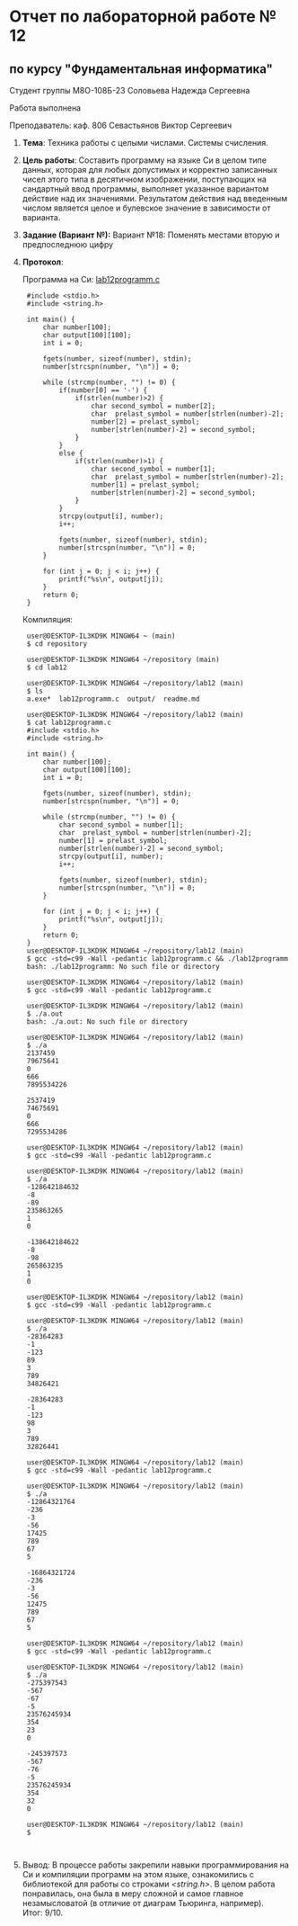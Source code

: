 # Отчет по лабораторной работе № 12
## по курсу "Фундаментальная информатика"

Студент группы М8О-108Б-23 Соловьева Надежда Сергеевна

Работа выполнена 

Преподаватель: каф. 806 Севастьянов Виктор Сергеевич

1. **Тема**: Техника работы с целыми числами. Системы счисления.  
2. **Цель работы**: Составить программу на языке Си в целом типе данных, которая для любых допустимых и корректно записанных чисел этого типа в десятичном изображении, поступающих на сандартный ввод программы, выполняет указанное вариантом действие над их значениями. Результатом действия над введенным числом является целое и булевское значение в зависимости от варианта.  
3. **Задание (Вариант №):** Вариант №18: Поменять местами вторую и предпоследнюю цифру   
4. **Протокол**:  

    Программа на Си: [lab12programm.c](/lab12programm.c)  
   ```
    #include <stdio.h>
    #include <string.h>
    
    int main() {
        char number[100];
        char output[100][100];
        int i = 0;
    
        fgets(number, sizeof(number), stdin);
        number[strcspn(number, "\n")] = 0;
    
        while (strcmp(number, "") != 0) {
            if(number[0] == '-') {
                if(strlen(number)>2) {
                    char second_symbol = number[2];
                    char  prelast_symbol = number[strlen(number)-2];
                    number[2] = prelast_symbol;
                    number[strlen(number)-2] = second_symbol;
                }
            }
            else {
                if(strlen(number)>1) {
                    char second_symbol = number[1];
                    char  prelast_symbol = number[strlen(number)-2];
                    number[1] = prelast_symbol;
                    number[strlen(number)-2] = second_symbol;
                }
            }
            strcpy(output[i], number);
            i++;
            
            fgets(number, sizeof(number), stdin);
            number[strcspn(number, "\n")] = 0;
        }
    
        for (int j = 0; j < i; j++) {
            printf("%s\n", output[j]);
        }
        return 0;
    }
   ```

    Компиляция:  
   ```
    user@DESKTOP-IL3KD9K MINGW64 ~ (main)
    $ cd repository
    
    user@DESKTOP-IL3KD9K MINGW64 ~/repository (main)
    $ cd lab12
    
    user@DESKTOP-IL3KD9K MINGW64 ~/repository/lab12 (main)
    $ ls
    a.exe*  lab12programm.c  output/  readme.md
    
    user@DESKTOP-IL3KD9K MINGW64 ~/repository/lab12 (main)
    $ cat lab12programm.c
    #include <stdio.h>
    #include <string.h>
    
    int main() {
        char number[100];
        char output[100][100];
        int i = 0;
    
        fgets(number, sizeof(number), stdin);
        number[strcspn(number, "\n")] = 0;
    
        while (strcmp(number, "") != 0) {
            char second_symbol = number[1];
            char  prelast_symbol = number[strlen(number)-2];
            number[1] = prelast_symbol;
            number[strlen(number)-2] = second_symbol;
            strcpy(output[i], number);
            i++;
    
            fgets(number, sizeof(number), stdin);
            number[strcspn(number, "\n")] = 0;
        }
    
        for (int j = 0; j < i; j++) {
            printf("%s\n", output[j]);
        }
        return 0;
    }
    user@DESKTOP-IL3KD9K MINGW64 ~/repository/lab12 (main)
    $ gcc -std=c99 -Wall -pedantic lab12programm.c && ./lab12programm
    bash: ./lab12programm: No such file or directory
    
    user@DESKTOP-IL3KD9K MINGW64 ~/repository/lab12 (main)
    $ gcc -std=c99 -Wall -pedantic lab12programm.c
    
    user@DESKTOP-IL3KD9K MINGW64 ~/repository/lab12 (main)
    $ ./a.out
    bash: ./a.out: No such file or directory
    
    user@DESKTOP-IL3KD9K MINGW64 ~/repository/lab12 (main)
    $ ./a
    2137459
    79675641
    0
    666
    7895534226
    
    2537419
    74675691
    0
    666
    7295534286
    
    user@DESKTOP-IL3KD9K MINGW64 ~/repository/lab12 (main)
    $ gcc -std=c99 -Wall -pedantic lab12programm.c
    
    user@DESKTOP-IL3KD9K MINGW64 ~/repository/lab12 (main)
    $ ./a
    -128642184632
    -8
    -89
    235863265
    1
    0
    
    -138642184622
    -8
    -98
    265863235
    1
    0
    
    user@DESKTOP-IL3KD9K MINGW64 ~/repository/lab12 (main)
    $ gcc -std=c99 -Wall -pedantic lab12programm.c
    
    user@DESKTOP-IL3KD9K MINGW64 ~/repository/lab12 (main)
    $ ./a
    -28364283
    -1
    -123
    89
    3
    789
    34826421
    
    -28364283
    -1
    -123
    98
    3
    789
    32826441
    
    user@DESKTOP-IL3KD9K MINGW64 ~/repository/lab12 (main)
    $ gcc -std=c99 -Wall -pedantic lab12programm.c
    
    user@DESKTOP-IL3KD9K MINGW64 ~/repository/lab12 (main)
    $ ./a
    -12864321764
    -236
    -3
    -56
    17425
    789
    67
    5
    
    -16864321724
    -236
    -3
    -56
    12475
    789
    67
    5
    
    user@DESKTOP-IL3KD9K MINGW64 ~/repository/lab12 (main)
    $ gcc -std=c99 -Wall -pedantic lab12programm.c
    
    user@DESKTOP-IL3KD9K MINGW64 ~/repository/lab12 (main)
    $ ./a
    -275397543
    -567
    -67
    -5
    23576245934
    354
    23
    0
    
    -245397573
    -567
    -76
    -5
    23576245934
    354
    32
    0
    
    user@DESKTOP-IL3KD9K MINGW64 ~/repository/lab12 (main)
    $

  
5. Вывод: В процессе работы закрепили навыки программирования на Си и компиляции программ на этом языке, ознакомились с библиотекой для работы со строками *<string.h>*. В целом работа понравилась, она была в меру сложной и самое главное незамысловатой (в отличие от диаграм Тьюринга, например).  
Итог: 9/10.  
